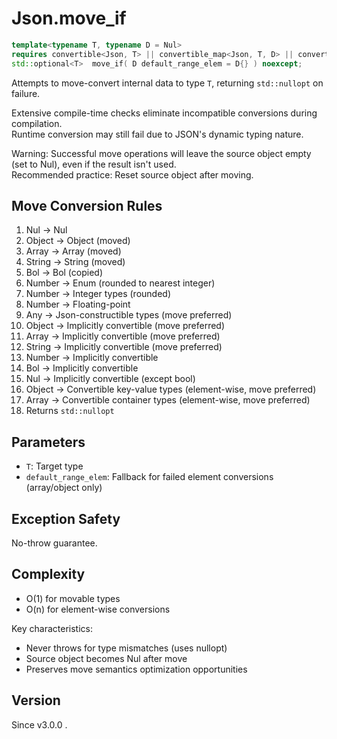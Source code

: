 # **Json.move_if**

```cpp
template<typename T, typename D = Nul>
requires convertible<Json, T> || convertible_map<Json, T, D> || convertible_array<Json, T, D>
std::optional<T>  move_if( D default_range_elem = D{} ) noexcept;
```

Attempts to move-convert internal data to type `T`, returning `std::nullopt` on failure.

Extensive compile-time checks eliminate incompatible conversions during compilation.  
Runtime conversion may still fail due to JSON's dynamic typing nature.

Warning: Successful move operations will leave the source object empty (set to Nul), even if the result isn't used.  
Recommended practice: Reset source object after moving.

## Move Conversion Rules

1. Nul → Nul
2. Object → Object (moved)
3. Array → Array (moved)
4. String → String (moved)
5. Bol → Bol (copied)
6. Number → Enum (rounded to nearest integer)
7. Number → Integer types (rounded)
8. Number → Floating-point
9. Any → Json-constructible types (move preferred)
10. Object → Implicitly convertible (move preferred)
11. Array → Implicitly convertible (move preferred)
12. String → Implicitly convertible (move preferred)
13. Number → Implicitly convertible
14. Bol → Implicitly convertible
15. Nul → Implicitly convertible (except bool)
16. Object → Convertible key-value types (element-wise, move preferred)
17. Array → Convertible container types (element-wise, move preferred)
18. Returns `std::nullopt`

## Parameters

- `T`: Target type
- `default_range_elem`: Fallback for failed element conversions (array/object only)

## Exception Safety

No-throw guarantee.

## Complexity

- O(1) for movable types
- O(n) for element-wise conversions

Key characteristics:
- Never throws for type mismatches (uses nullopt)
- Source object becomes Nul after move
- Preserves move semantics optimization opportunities

## Version

Since v3.0.0 .